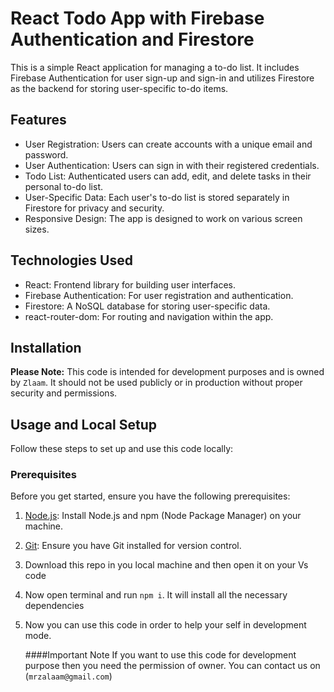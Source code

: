 # React Todo App with Firebase Authentication and Firestore

This is a simple React application for managing a to-do list. It includes Firebase Authentication for user sign-up and sign-in and utilizes Firestore as the backend for storing user-specific to-do items.

## Features

- User Registration: Users can create accounts with a unique email and password.
- User Authentication: Users can sign in with their registered credentials.
- Todo List: Authenticated users can add, edit, and delete tasks in their personal to-do list.
- User-Specific Data: Each user's to-do list is stored separately in Firestore for privacy and security.
- Responsive Design: The app is designed to work on various screen sizes.

## Technologies Used

- React: Frontend library for building user interfaces.
- Firebase Authentication: For user registration and authentication.
- Firestore: A NoSQL database for storing user-specific data.
- react-router-dom: For routing and navigation within the app.

## Installation

**Please Note:** This code is intended for development purposes and is owned by `Zlaam`. It should not be used publicly or in production without proper security and permissions.

## Usage and Local Setup

Follow these steps to set up and use this code locally:

### Prerequisites

Before you get started, ensure you have the following prerequisites:

1. [Node.js](https://nodejs.org/): Install Node.js and npm (Node Package Manager) on your machine.

2. [Git](https://git-scm.com/): Ensure you have Git installed for version control.

3. Download this repo in you local machine and then open it on your Vs code

4. Now open terminal and run  `npm i`. It will install all the necessary  dependencies

5. Now you can use this code in order to help your self in development mode.

   ####Important Note
   If you want to use this code for development  purpose then you need the permission of owner. You can contact us on (`mrzalaam@gmail.com`)

